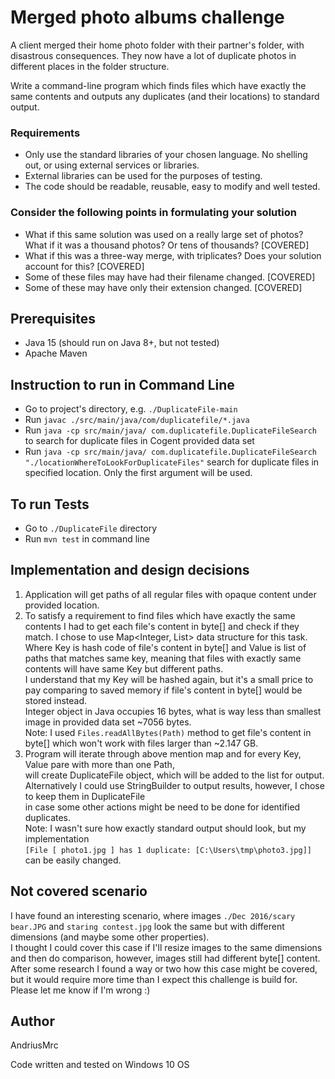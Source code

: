 # Merged photo albums challenge

A client merged their home photo folder with their partner's folder, with disastrous consequences.
They now have a lot of duplicate photos in different places in the folder structure.

Write a command-line program which finds files which have exactly the same contents and outputs any duplicates (and their locations) to standard output.

### Requirements
- Only use the standard libraries of your chosen language. No shelling out, or using external services or libraries.
- External libraries can be used for the purposes of testing.
- The code should be readable, reusable, easy to modify and well tested.

### Consider the following points in formulating your solution
- What if this same solution was used on a really large set of photos? What if it was a thousand photos? Or tens of thousands? [COVERED]
- What if this was a three-way merge, with triplicates? Does your solution account for this? [COVERED]
- Some of these files may have had their filename changed. [COVERED]
- Some of these may have only their extension changed. [COVERED]


## Prerequisites
- Java 15 (should run on Java 8+, but not tested)
- Apache Maven

## Instruction to run in Command Line
- Go to project's directory, e.g. `./DuplicateFile-main`
- Run `javac ./src/main/java/com/duplicatefile/*.java`
- Run `java -cp src/main/java/ com.duplicatefile.DuplicateFileSearch` to search for duplicate files in Cogent provided data set
- Run `java -cp src/main/java/ com.duplicatefile.DuplicateFileSearch "./locationWhereToLookForDuplicateFiles"` search for duplicate files in specified location. Only the first argument will be used.

## To run Tests
- Go to `./DuplicateFile` directory
- Run `mvn test` in command line

## Implementation and design decisions
1. Application will get paths of all regular files with opaque content under provided location.
2. To satisfy a requirement to find files which have exactly the same contents I had to get each file's content in byte[] and check if they match.
   I chose to use Map<Integer, List<Path>> data structure for this task. <br>
   Where Key is hash code of file's content in byte[] and Value is list of paths that matches same key, meaning that files with exactly same contents will have same Key but different paths. <br>
   I understand that my Key will be hashed again, but it's a small price to pay comparing to saved memory if file's content in byte[] would be stored instead. <br>
   Integer object in Java occupies 16 bytes, what is way less than smallest image in provided data set ~7056 bytes. <br>
   Note: I used `Files.readAllBytes(Path)` method to get file's content in byte[] which won't work with files larger than ~2.147 GB.
3. Program will iterate through above mention map and for every Key, Value pare with more than one Path, <br>
   will create DuplicateFile object, which will be added to the list for output. <br>
   Alternatively I could use StringBuilder to output results, however, I chose to keep them in DuplicateFile <br>
   in case some other actions might be need to be done for identified duplicates. <br>
   Note: I wasn't sure how exactly standard output should look, but my implementation <br>
   `[File [ photo1.jpg ] has 1 duplicate: [C:\Users\tmp\photo3.jpg]]` can be easily changed.

## Not covered scenario
I have found an interesting scenario, where images `./Dec 2016/scary bear.JPG` and `staring contest.jpg` look the same but with different dimensions (and maybe some other properties). <br>
I thought I could cover this case if I'll resize images to the same dimensions and then do comparison, however, images still had different byte[] content. <br>
After some research I found a way or two how this case might be covered, but it would require more time than I expect this challenge is build for. Please let me know if I'm wrong :)

## Author
AndriusMrc

Code written and tested on Windows 10 OS
